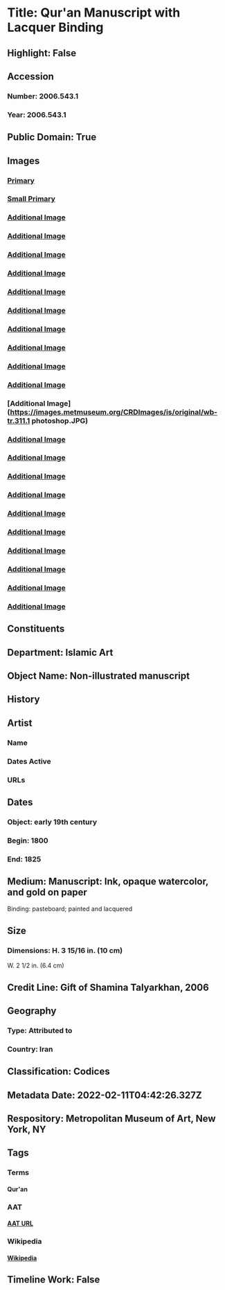 # Title: Qur'an Manuscript with Lacquer Binding
## Highlight: False
## Accession
### Number: 2006.543.1
### Year: 2006.543.1
## Public Domain: True
## Images
### [Primary](https://images.metmuseum.org/CRDImages/is/original/DP254569.jpg)
### [Small Primary](https://images.metmuseum.org/CRDImages/is/web-large/DP254569.jpg)
### [Additional Image](https://images.metmuseum.org/CRDImages/is/original/wb-311.1.2006b.JPG)
### [Additional Image](https://images.metmuseum.org/CRDImages/is/original/wb-tr311.1.2006.JPG)
### [Additional Image](https://images.metmuseum.org/CRDImages/is/original/wb-311.1.2006c.JPG)
### [Additional Image](https://images.metmuseum.org/CRDImages/is/original/wb-311.1.2006d.JPG)
### [Additional Image](https://images.metmuseum.org/CRDImages/is/original/wb-311.1.2006f.JPG)
### [Additional Image](https://images.metmuseum.org/CRDImages/is/original/wb-311.1.2006e.JPG)
### [Additional Image](https://images.metmuseum.org/CRDImages/is/original/wb-311.1.2006g.JPG)
### [Additional Image](https://images.metmuseum.org/CRDImages/is/original/wb-311.1.2006h.JPG)
### [Additional Image](https://images.metmuseum.org/CRDImages/is/original/wb-311.1.2006i.JPG)
### [Additional Image](https://images.metmuseum.org/CRDImages/is/original/wb-311.1.2006j.JPG)
### [Additional Image](https://images.metmuseum.org/CRDImages/is/original/wb-tr.311.1 photoshop.JPG)
### [Additional Image](https://images.metmuseum.org/CRDImages/is/original/wb-tr.311.1.2006aa.JPG)
### [Additional Image](https://images.metmuseum.org/CRDImages/is/original/wb-tr.311.1.2006bb.JPG)
### [Additional Image](https://images.metmuseum.org/CRDImages/is/original/DP246520.jpg)
### [Additional Image](https://images.metmuseum.org/CRDImages/is/original/DP254565.jpg)
### [Additional Image](https://images.metmuseum.org/CRDImages/is/original/DP254570.jpg)
### [Additional Image](https://images.metmuseum.org/CRDImages/is/original/DP257890.jpg)
### [Additional Image](https://images.metmuseum.org/CRDImages/is/original/DP254582.jpg)
### [Additional Image](https://images.metmuseum.org/CRDImages/is/original/DP254571.jpg)
### [Additional Image](https://images.metmuseum.org/CRDImages/is/original/DP254581.jpg)
### [Additional Image](https://images.metmuseum.org/CRDImages/is/original/DP254572.jpg)
## Constituents
## Department: Islamic Art
## Object Name: Non-illustrated manuscript
## History
## Artist
### Name
### Dates Active
### URLs
## Dates
### Object: early 19th century
### Begin: 1800
### End: 1825
## Medium: Manuscript: Ink, opaque watercolor, and gold on paper
Binding: pasteboard; painted and lacquered
## Size
### Dimensions: H. 3 15/16 in. (10 cm)
W. 2 1/2 in. (6.4 cm)
## Credit Line: Gift of Shamina Talyarkhan, 2006
## Geography
### Type: Attributed to
### Country: Iran
## Classification: Codices
## Metadata Date: 2022-02-11T04:42:26.327Z
## Respository: Metropolitan Museum of Art, New York, NY
## Tags
### Terms
#### Qur'an
### AAT
#### [AAT URL](http://vocab.getty.edu/page/aat/300265128)
### Wikipedia
#### [Wikipedia]()
## Timeline Work: False